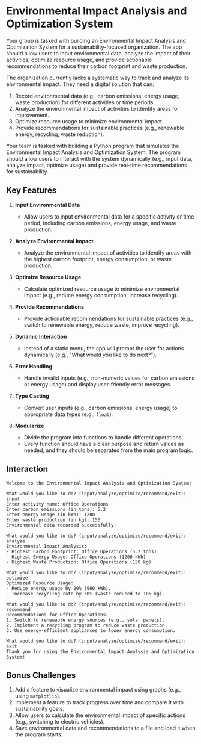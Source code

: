 # Environmental Impact Analysis and Optimization System

Your group is tasked with building an Environmental Impact Analysis and Optimization System for a sustainability-focused organization. The app should allow users to input environmental data, analyze the impact of their activities, optimize resource usage, and provide actionable recommendations to reduce their carbon footprint and waste production.

The organization currently lacks a systematic way to track and analyze its environmental impact. They need a digital solution that can:

1. Record environmental data (e.g., carbon emissions, energy usage, waste production) for different activities or time periods.
2. Analyze the environmental impact of activities to identify areas for improvement.
3. Optimize resource usage to minimize environmental impact.
4. Provide recommendations for sustainable practices (e.g., renewable energy, recycling, waste reduction).

Your team is tasked with building a Python program that simulates the Environmental Impact Analysis and Optimization System. The program should allow users to interact with the system dynamically (e.g., input data, analyze impact, optimize usage) and provide real-time recommendations for sustainability.

## Key Features

1. **Input Environmental Data**

    - Allow users to input environmental data for a specific activity or time period, including carbon emissions, energy usage, and waste production.

2. **Analyze Environmental Impact**

    - Analyze the environmental impact of activities to identify areas with the highest carbon footprint, energy consumption, or waste production.

3. **Optimize Resource Usage**

    - Calculate optimized resource usage to minimize environmental impact (e.g., reduce energy consumption, increase recycling).

4. **Provide Recommendations**

    - Provide actionable recommendations for sustainable practices (e.g., switch to renewable energy, reduce waste, improve recycling).

5. **Dynamic Interaction**

    - Instead of a static menu, the app will prompt the user for actions dynamically (e.g., "What would you like to do next?").

6. **Error Handling**

    - Handle invalid inputs (e.g., non-numeric values for carbon emissions or energy usage) and display user-friendly error messages.

7. **Type Casting**

    - Convert user inputs (e.g., carbon emissions, energy usage) to appropriate data types (e.g., `float`).

8. **Modularize**

    - Divide the program into functions to handle different operations.
    - Every function should have a clear purpose and return values as needed, and they should be separated from the main program logic.

## Interaction

```codeowners title="Example"
Welcome to the Environmental Impact Analysis and Optimization System!

What would you like to do? (input/analyze/optimize/recommend/exit): input
Enter activity name: Office Operations
Enter carbon emissions (in tons): 5.2
Enter energy usage (in kWh): 1200
Enter waste production (in kg): 150
Environmental data recorded successfully!

What would you like to do? (input/analyze/optimize/recommend/exit): analyze
Environmental Impact Analysis:
- Highest Carbon Footprint: Office Operations (5.2 tons)
- Highest Energy Usage: Office Operations (1200 kWh)
- Highest Waste Production: Office Operations (150 kg)

What would you like to do? (input/analyze/optimize/recommend/exit): optimize
Optimized Resource Usage:
- Reduce energy usage by 20% (960 kWh).
- Increase recycling rate by 30% (waste reduced to 105 kg).

What would you like to do? (input/analyze/optimize/recommend/exit): recommend
Recommendations for Office Operations:
1. Switch to renewable energy sources (e.g., solar panels).
2. Implement a recycling program to reduce waste production.
3. Use energy-efficient appliances to lower energy consumption.

What would you like to do? (input/analyze/optimize/recommend/exit): exit
Thank you for using the Environmental Impact Analysis and Optimization System!
```

## Bonus Challenges

1. Add a feature to visualize environmental impact using graphs (e.g., using `matplotlib`).
2. Implement a feature to track progress over time and compare it with sustainability goals.
3. Allow users to calculate the environmental impact of specific actions (e.g., switching to electric vehicles).
4. Save environmental data and recommendations to a file and load it when the program starts.